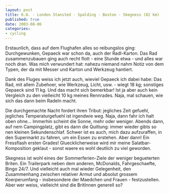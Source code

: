 ```yaml
---
layout: post
title: 6.8. - London Stansted - Spalding - Boston - Skegness (82 km)
published: true
date: 2003-08-06
categories: 
- cycling
---
```


Erstaunlich, dass auf dem Flughafen alles so reibungslos ging: Durchgewunken, Gepaeck war schon da, auch der Radl-Karton. Das Rad zusammenzubauen ging auch recht flott - eine Stunde etwa - und alles war noch dran. Was mich verwundert hat: nahezu niemand nahm Notiz von dem Typen, der da mit Messer und Karton und Werkzeug hantiert.

Dank des Fluges weiss ich jetzt auch, wieviel Gepaeck ich dabei habe: Das Rad, mit allem Zubehoer, wie Werkzeug, Licht, usw. - wiegt 18 kg; sonstiges Gepaeck sind 11 kg. Und das macht sich bemerkbar! Ist ja aber auch kein Vergleich zu den vielleicht 10 kg meines Rennrades. Naja, mal schauen, wie sich das dann beim Radeln macht.

Die durchgemachte Nacht fordert ihren Tribut: jegliches Zeit gefuehl, jegliches Temperaturgefuehl ist irgendwie weg. Naja, dann fahr ich halt oben ohne... Immerhin scheint die Sonne, mehr oder weniger. Abends dann, auf nem Campingplatz, gibt es dann die Quittung: immer wieder gibts so nen kleinen Sekundenschlaf. Schwer ist es auch, mich dazu aufzuraffen, in den Supermarkt zu fahren, um ein Essen zu erstehen. Aber dann! Ein Fressflash ersten Grades! Gluecklicherweise wird mir meine Salatbar-Komposition geklaut - sonst waere es wohl deutlich zu viel geworden.

Skegness ist wohl eines der Sommerferien-Ziele der weniger begueterten Briten. Ein Trailerpark neben dem anderen, McDonalds, Fahrgeschaefte, Bingo 24/7. Und vielleicht auch mal wieder Gelegenheit, den Zusammenhang zwischen relativer Armut und absolut grossem Koerperumfang - insbesondere der Maedchen und Frauen - festzustellen. Aber wer weiss, vielleicht sind die BritInnen generell so?

